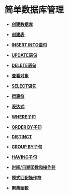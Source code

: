 # 简单数据库管理<a name="ZH-CN_TOPIC_0000001178149042"></a>

-   **[创建数据库](创建数据库.md)**

-   **[创建表](创建表.md)**

-   **[INSERT INTO语句](INSERT-INTO语句.md)**

-   **[UPDATE语句](UPDATE语句.md)**

-   **[DELETE语句](DELETE语句.md)**

-   **[查看对象](查看对象.md)**

-   **[SELECT语句](SELECT语句.md)**

-   **[运算符](运算符.md)**

-   **[表达式](表达式.md)**

-   **[WHERE子句](WHERE子句.md)**

-   **[ORDER BY子句](ORDER-BY子句.md)**

-   **[DISTINCT](DISTINCT.md)**

-   **[GROUP BY子句](GROUP-BY子句.md)**

-   **[HAVING子句](HAVING子句.md)**

-   **[时间/日期函数和操作符](时间-日期函数和操作符.md)**

-   **[模式匹配操作符](模式匹配操作符.md)**

-   **[聚集函数](聚集函数.md)**
